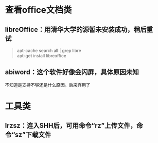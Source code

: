 # 查看office文档类

## libreOffice：用清华大学的源暂未安装成功，稍后重试

>apt-cache search all | grep libre  
>apt-get install libreoffice

## abiword：这个软件好像会闪屏，具体原因未知

不知道是支持不够还是什么原因。后来弃用了

# 工具类

## lrzsz：连入SHH后，可用命令“rz”上传文件，命令“sz”下载文件